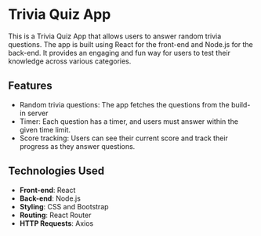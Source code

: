 # Trivia Quiz App

This is a Trivia Quiz App that allows users to answer random trivia questions. The app is built using React for the front-end and Node.js for the back-end. It provides an engaging and fun way for users to test their knowledge across various categories.

## Features

- Random trivia questions: The app fetches the questions from the build-in server
- Timer: Each question has a timer, and users must answer within the given time limit.
- Score tracking: Users can see their current score and track their progress as they answer questions.
 
## Technologies Used

- **Front-end**: React
- **Back-end**: Node.js
- **Styling**: CSS and Bootstrap
- **Routing**: React Router
- **HTTP Requests**: Axios


